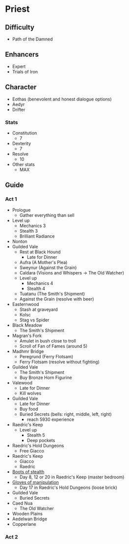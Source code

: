 # Priest

## Difficulty

- Path of the Damned

## Enhancers

- Expert
- Trials of Iron

## Character

- Eothas (benevolent and honest dialogue options)
- Aedyr
- Drifter

### Stats

- Constitution
    - 7
- Dexterity
    - 7
- Resolve
    - 10
- Other stats
    - MAX

## Guide

### Act 1

- Prologue
    - Gather everything than sell
- Level up
    - Mechanics 3
    - Stealth 3
    - Brilliant Radiance
- Nonton
- Guilded Vale
    - Rest at Black Hound
        - Late for Dinner
    - Aufra (A Mother's Plea)
    - Sweynur (Against the Grain)
    - Caldara (Visions and Whispers -> The Old Watcher)
    - Level up
        - Mechanics 4
        - Stealth 4
    - Tuatanu (The Smith's Shipment)
    - Against the Grain (resolve with beer)
- Easternwood
    - Stash at graveyard
    - Kolsc
    - Stag vs Spider
- Black Meadow
    - The Smith's Shipment
- Magran's Fork
    - Amulet in bush close to troll
    - Scroll of Fan of Fames (around 5)
- Madhmr Bridge
    - Peregrund (Ferry Flotsam)
    - Ferry Flotsam (resolve without fighting)
- Guilded Vale
    - The Smith's Shipment
    - Buy Bronze Horn Figurine
- Valewood
    - Late for Dinner
    - Kill wolves
- Guilded Vale
    - Late for Dinner
    - Buy food
    - Buried Secrets (bells: right, middle, left, right)
        - reach 5930 experience
- Raedric's Keep
    - Level up
        - Stealth 5
        - Deep pockets
- Raedric's Hold Dungeons
    - Free Giacco
- Raedric's Keep
    - Giacco
    - Raedric
- [Boots of stealth](https://pillarsofeternity.fandom.com/wiki/Random_loot_tables/Clothing/Boots#Boots_of_Stealth)
    - Day 8, 12 or 20 in Raedric's Keep (master bedroom)
- [Gloves of manipulation](https://pillarsofeternity.fandom.com/wiki/Random_loot_tables/Clothing/Handwear#Gloves_of_Manipulation)
    - Day 17 in Raedric's Hold Dungeons (loose brick)
- Guilded Vale
    - Buried Secrets
- Caed Nua
    - The Old Watcher
- Wooden Plains
- Aedelwan Bridge
- Copperlane

### Act 2